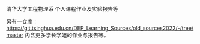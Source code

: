 清华大学工程物理系 个人课程作业及实验报告等

另有一仓库：https://git.tsinghua.edu.cn/DEP_Learning_Sources/old_sources2022/-/tree/master  内含更多学长学姐的作业与报告等。
